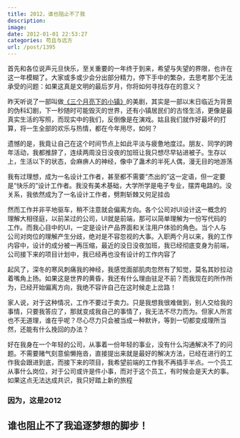 ```yaml
---
title: 2012，谁也阻止不了我
description: 
image: 
date: 2012-01-01 22:53:27
categories: 苟且与远方
url: /post/1395
---
```


首先和各位说声元旦快乐，至关重要的一年终于到来，希望与失望的界限，也许在这一年模糊了。大家或多或少会分出部分精力，停下手中的繁杂，去思考那个无法承受的问题：如果这真是文明的最后岁月，你将如何寻找存在的意义？

昨天听说了一部叫做[《三个月亮下的小镇》](http://movie.douban.com/subject/2142846/ "三颗月亮下的小镇")的美剧，其实是一部以末日临近为背景的伪科幻剧，下一秒随时可能毁灭的世界，还有小镇居民们的古怪生活，更像是最真实生活的写照，而现实中的我们，反倒像是在演戏。姑且我们就作好最坏的打算，将一生全部的欢乐与热情，都在今年用尽，如何？

遗憾的是，我竟让自己在这个时间节点上如此平淡与疲惫地度过。朋友、同学的跨年活动，我都推辞了，连续两周没日没夜的加班让我只想尽早钻进被子。生存以上，生活以下的状态，会麻痹人的神经，像中了蛊术的半死人偶，漫无目的地游荡

我有过理想，成为一名设计工作者，甚至都不需要“杰出的”这一定语，但一定要是“快乐的”设计工作者。我没有美术基础，大学所学是电子专业，摆弄电路的。没关系，我依然成为了一名设计工作者，劈荆斩棘又何足挂齿

然而工作并非平地驱车，稍不注意就会偏离方向。各个公司对UI设计这一概念的理解大相径庭，以前呆过的公司，UI就是前端，那可以简单理解为一份写代码的工作。而我心目中的UI，一定是设计产品界面和关注用户体验的角色。当个人与公司对岗位的理解产生分歧，绝对是不容忽视的大事。入职两个月以来，我的工作内容中，设计的成分被一再压缩，最近的没日没夜加班，我已经彻底变身为前端，公司接下来的项目计划中，我已经再也没有设计的工作内容了

起风了，深冬的寒风刺痛我的神经，我感觉面部肌肉忽然有了知觉，莫名其妙拉动着嘴角上扬。如果这是世界的黄昏，我还有什么理由驻足不前？而我现在的所作所为，已经开始偏离方向，我绝不容许自己在这时候走上岔路！

家人说，对于这种情况，工作不要过于卖力。只是我想我很难做到，别人交给我的事情，只要我答应了，那就变成我自己的事情了，我无法不尽力而为。但家人所言也不无道理，谁在乎呢？尽心尽力只会被当成一种默许，等到一切都变成理所当然，还能有什么挽回的办法？

好在我身在一个年轻的公司，从事着一份年轻的事业，没有什么沟通解决不了的问题。不需要赌气刻意偷懒拖沓，直接提出来就是最好的解决方法，已经在进行的工作我会跟进到底，而接下来的项目，我希望前端的工作我不再插手半点。一个员工从事什么岗位，对于公司或许是件小事，而对于这个员工，有时候会是天大的事。如果这点无法达成共识，我只好踏上新的旅程

### 因为，这是2012

## 谁也阻止不了我追逐梦想的脚步！